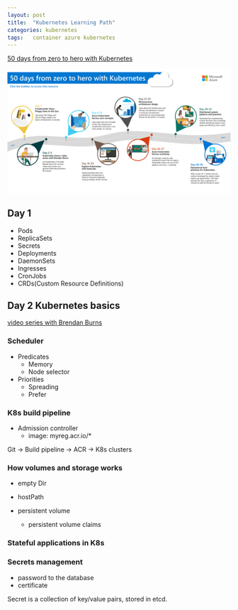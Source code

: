```yaml
---
layout: post
title:  "Kubernetes Learning Path"
categories: kubernetes
tags:   container azure kubernetes
---
```


[50 days from zero to hero with Kubernetes](https://azure.microsoft.com/mediahandler/files/resourcefiles/kubernetes-learning-path/Kubernetes%20Learning%20Path%20version%201.0.pdf)

![from zero to hero](/images/2020-05-12-09-33-13.png)


## Day 1

- Pods
- ReplicaSets
- Secrets
- Deployments
- DaemonSets
- Ingresses
- CronJobs
- CRDs(Custom Resource Definitions)

## Day 2 Kubernetes basics

[video series with Brendan Burns](https://www.youtube.com/playlist?list=PLLasX02E8BPCrIhFrc_ZiINhbRkYMKdPT)


### Scheduler

- Predicates
  - Memory
  - Node selector
- Priorities
  - Spreading
  - Prefer

### K8s build pipeline

- Admission controller
  - image: myreg.acr.io/*

Git -> Build pipeline -> ACR -> K8s clusters

### How volumes and storage works

- empty Dir
- hostPath

- persistent volume
  - persistent volume claims

### Stateful applications in K8s

### Secrets management

- password to the database
- certificate

Secret is a collection of key/value pairs, stored in etcd.
